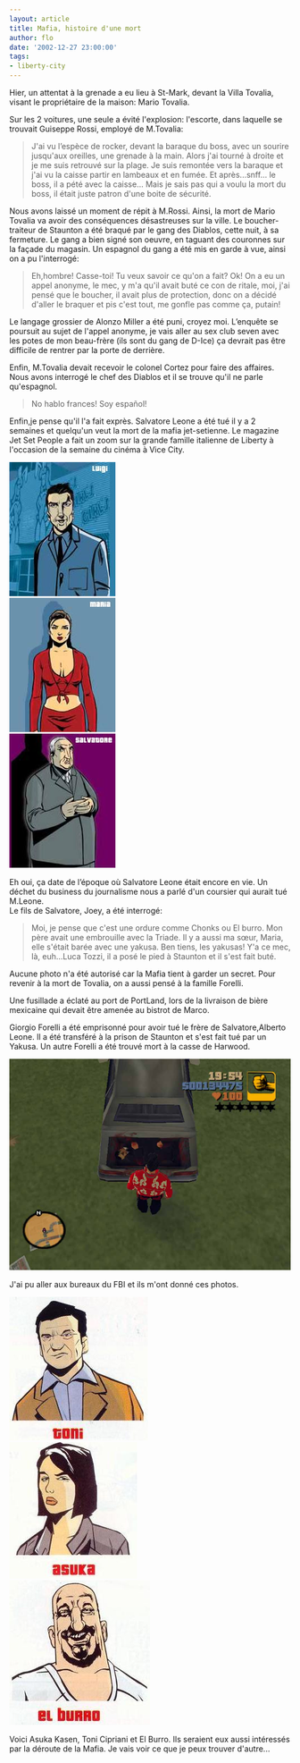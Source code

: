 ```yaml
---
layout: article
title: Mafia, histoire d'une mort
author: flo
date: '2002-12-27 23:00:00'
tags:
- liberty-city
---
```


Hier, un attentat à la grenade a eu lieu à St-Mark, devant la Villa Tovalia, visant le propriétaire de la maison: Mario Tovalia.

Sur les 2 voitures, une seule a évité l'explosion: l'escorte, dans laquelle se trouvait Guiseppe Rossi, employé de M.Tovalia:

> J'ai vu l’espèce de rocker, devant la baraque du boss, avec un sourire jusqu'aux oreilles, une grenade à la main. Alors j'ai tourné à droite et je me suis retrouvé sur la plage. Je suis remontée vers la baraque et j'ai vu la caisse partir en lambeaux et en fumée. Et après...snff... le boss, il a pété avec la caisse... Mais je sais pas qui a voulu la mort du boss, il était juste patron d'une boite de sécurité.

Nous avons laissé un moment de répit à M.Rossi. Ainsi, la mort de Mario Tovalia va avoir des conséquences désastreuses sur la ville. Le boucher-traiteur de Staunton a été braqué par le gang des Diablos, cette nuit, à sa fermeture. Le gang a bien signé son oeuvre, en taguant des couronnes sur la façade du magasin. Un espagnol du gang a été mis en garde à vue, ainsi on a pu l'interrogé:

> Eh,hombre! Casse-toi! Tu veux savoir ce qu'on a fait? Ok! On a eu un appel anonyme, le mec, y m'a qu'il avait buté ce con de ritale, moi, j'ai pensé que le boucher, il avait plus de protection, donc on a décidé d'aller le braquer et pis c'est tout, me gonfle pas comme ça, putain!

Le langage grossier de Alonzo Miller a été puni, croyez moi. L’enquête se poursuit au sujet de l'appel anonyme, je vais aller au sex club seven avec les potes de mon beau-frère (ils sont du gang de D-Ice) ça devrait pas être difficile de rentrer par la porte de derrière.

Enfin, M.Tovalia devait recevoir le colonel Cortez pour faire des affaires. Nous avons interrogé le chef des Diablos et il se trouve qu'il ne parle qu'espagnol.

> No hablo frances! Soy español!

Enfin,je pense qu'il l'a fait exprès. Salvatore Leone a été tué il y a 2 semaines et quelqu'un veut la mort de la mafia jet-setienne. Le magazine Jet Set People a fait un zoom sur la grande famille italienne de Liberty à l'occasion de la semaine du cinéma à Vice City.

![](  /content/images/v1/user25/luigi.jpg)  
 ![](  /content/images/v1/user25/maria.jpg)  
 ![](  /content/images/v1/user25/salvatore.jpg)

Eh oui, ça date de l’époque où Salvatore Leone était encore en vie. Un déchet du business du journalisme nous a parlé d'un coursier qui aurait tué M.Leone.  
Le fils de Salvatore, Joey, a été interrogé:

> Moi, je pense que c'est une ordure comme Chonks ou El burro. Mon père avait une embrouille avec la Triade. Il y a aussi ma sœur, Maria, elle s'était barée avec une yakusa. Ben tiens, les yakusas! Y'a ce mec, là, euh...Luca Tozzi, il a posé le pied à Staunton et il s'est fait buté.

Aucune photo n'a été autorisé car la Mafia tient à garder un secret. Pour revenir à la mort de Tovalia, on a aussi pensé à la famille Forelli.

Une fusillade a éclaté au port de PortLand, lors de la livraison de bière mexicaine qui devait être amenée au bistrot de Marco.

Giorgio Forelli a été emprisonné pour avoir tué le frère de Salvatore,Alberto Leone. Il a été transféré à la prison de Staunton et s'est fait tué par un Yakusa. Un autre Forelli a été trouvé mort à la casse de Harwood.

![](  /content/images/v1/user25/forelli.jpg)

J'ai pu aller aux bureaux du FBI et ils m'ont donné ces photos.

![](  /content/images/v1/user25/toni.jpg)  
 ![](  /content/images/v1/user25/asuka.jpg)  
 ![](  /content/images/v1/user25/elburro.jpg)

Voici Asuka Kasen, Toni Cipriani et El Burro. Ils seraient eux aussi intéressés par la déroute de la Mafia. Je vais voir ce que je peux trouver d'autre...

<!--kg-card-end: markdown-->
